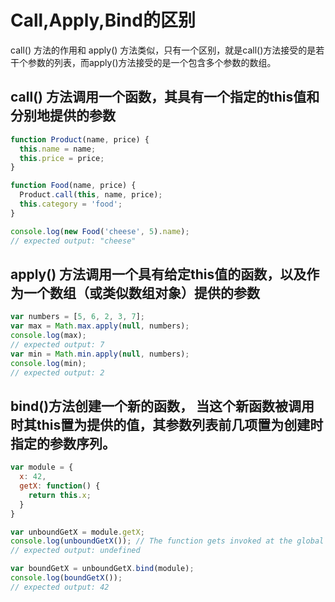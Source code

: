 # Call,Apply,Bind的区别

call() 方法的作用和 apply() 方法类似，只有一个区别，就是call()方法接受的是若干个参数的列表，而apply()方法接受的是一个包含多个参数的数组。

## call() 方法调用一个函数，其具有一个指定的this值和分别地提供的参数

```js
function Product(name, price) {
  this.name = name;
  this.price = price;
}

function Food(name, price) {
  Product.call(this, name, price);
  this.category = 'food';
}

console.log(new Food('cheese', 5).name);
// expected output: "cheese"
```

## apply() 方法调用一个具有给定this值的函数，以及作为一个数组（或类似数组对象）提供的参数

```javascript
var numbers = [5, 6, 2, 3, 7];
var max = Math.max.apply(null, numbers);
console.log(max);
// expected output: 7
var min = Math.min.apply(null, numbers);
console.log(min);
// expected output: 2
```

## bind()方法创建一个新的函数， 当这个新函数被调用时其this置为提供的值，其参数列表前几项置为创建时指定的参数序列。


```js
var module = {
  x: 42,
  getX: function() {
    return this.x;
  }
}

var unboundGetX = module.getX;
console.log(unboundGetX()); // The function gets invoked at the global scope
// expected output: undefined

var boundGetX = unboundGetX.bind(module);
console.log(boundGetX());
// expected output: 42

```